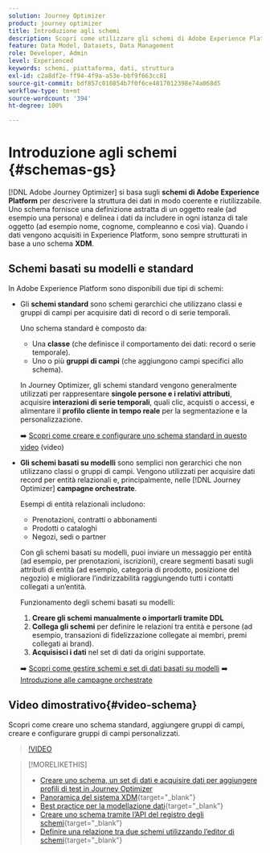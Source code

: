 ```yaml
---
solution: Journey Optimizer
product: journey optimizer
title: Introduzione agli schemi
description: Scopri come utilizzare gli schemi di Adobe Experience Platform in Adobe Journey Optimizer
feature: Data Model, Datasets, Data Management
role: Developer, Admin
level: Experienced
keywords: schemi, piattaforma, dati, struttura
exl-id: c2a8df2e-ff94-4f9a-a53e-bbf9f663cc81
source-git-commit: bdf857c010854b7f0f6ce4817012398e74a068d5
workflow-type: tm+mt
source-wordcount: '394'
ht-degree: 100%

---
```


# Introduzione agli schemi {#schemas-gs}

[!DNL Adobe Journey Optimizer] si basa sugli **schemi di Adobe Experience Platform** per descrivere la struttura dei dati in modo coerente e riutilizzabile. Uno schema fornisce una definizione astratta di un oggetto reale (ad esempio una persona) e delinea i dati da includere in ogni istanza di tale oggetto (ad esempio nome, cognome, compleanno e così via). Quando i dati vengono acquisiti in Experience Platform, sono sempre strutturati in base a uno schema **XDM**.

## Schemi basati su modelli e standard

In Adobe Experience Platform sono disponibili due tipi di schemi:

* Gli **schemi standard** sono schemi gerarchici che utilizzano classi e gruppi di campi per acquisire dati di record o di serie temporali.

  Uno schema standard è composto da:

   * Una **classe** (che definisce il comportamento dei dati: record o serie temporale).
   * Uno o più **gruppi di campi** (che aggiungono campi specifici allo schema).

  In Journey Optimizer, gli schemi standard vengono generalmente utilizzati per rappresentare **singole persone e i relativi attributi**, acquisire **interazioni di serie temporali**, quali clic, acquisti o accessi, e alimentare il **profilo cliente in tempo reale** per la segmentazione e la personalizzazione.

  ➡️ [Scopri come creare e configurare uno schema standard in questo video](#video-schema) (video)

* **Gli schemi basati su modelli** sono semplici non gerarchici che non utilizzano classi o gruppi di campi. Vengono utilizzati per acquisire dati record per entità relazionali e, principalmente, nelle [!DNL Journey Optimizer] **campagne orchestrate**.

  Esempi di entità relazionali includono:
   * Prenotazioni, contratti o abbonamenti
   * Prodotti o cataloghi
   * Negozi, sedi o partner

  Con gli schemi basati su modelli, puoi inviare un messaggio per entità (ad esempio, per prenotazioni, iscrizioni), creare segmenti basati sugli attributi di entità (ad esempio, categoria di prodotto, posizione del negozio) e migliorare l’indirizzabilità raggiungendo tutti i contatti collegati a un’entità.

  Funzionamento degli schemi basati su modelli:

   1. **Creare gli schemi manualmente o importarli tramite DDL**
   1. **Collega gli schemi** per definire le relazioni tra entità e persone (ad esempio, transazioni di fidelizzazione collegate ai membri, premi collegati ai brand).
   1. **Acquisisci i dati** nel set di dati da origini supportate.

  ➡️ [Scopri come gestire schemi e set di dati basati su modelli](../orchestrated/gs-schemas.md)
➡️ [Introduzione alle campagne orchestrate](../orchestrated/gs-schemas.md)

## Video dimostrativo{#video-schema}

Scopri come creare uno schema standard, aggiungere gruppi di campi, creare e configurare gruppi di campi personalizzati.

>[!VIDEO](https://video.tv.adobe.com/v/334461?quality=12)

>[!MORELIKETHIS]
>
>* [Creare uno schema, un set di dati e acquisire dati per aggiungere profili di test in Journey Optimizer](../audience/creating-test-profiles.md)
>* [Panoramica del sistema XDM](https://experienceleague.adobe.com/docs/experience-platform/xdm/home.html?lang=it){target="_blank"}
>* [Best practice per la modellazione dati](https://experienceleague.adobe.com/docs/experience-platform/xdm/schema/best-practices.html?lang=it){target="_blank"}
>* [Creare uno schema tramite l’API del registro degli schemi](https://experienceleague.adobe.com/docs/experience-platform/xdm/tutorials/create-schema-api.html?lang=it){target="_blank"}
>* [Definire una relazione tra due schemi utilizzando l’editor di schemi](https://experienceleague.adobe.com/docs/experience-platform/xdm/tutorials/relationship-ui.html?lang=it){target="_blank"}

